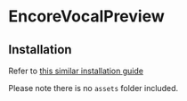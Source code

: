 # EncoreVocalPreview

## Installation

Refer to [this similar installation guide](https://github.com/NarrikSynthfox/EncorePreviewer?tab=readme-ov-file#encore-previewer)

Please note there is no `assets` folder included.
